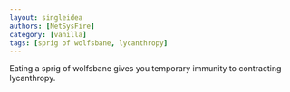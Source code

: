 ```yaml
---
layout: singleidea
authors: [NetSysFire]
category: [vanilla]
tags: [sprig of wolfsbane, lycanthropy]
---
```

Eating a sprig of wolfsbane gives you temporary immunity to contracting
lycanthropy.
